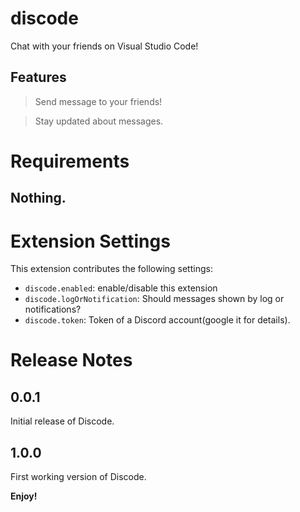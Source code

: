 # discode
Chat with your friends on Visual Studio Code!

## Features
> Send message to your friends!

> Stay updated about messages.

# Requirements
## Nothing.

# Extension Settings
This extension contributes the following settings:

* `discode.enabled`: enable/disable this extension
* `discode.logOrNotification`: Should messages shown by log or notifications?
* `discode.token`: Token of a Discord account(google it for details).

# Release Notes
## 0.0.1
Initial release of Discode.

## 1.0.0
First working version of Discode.

**Enjoy!**